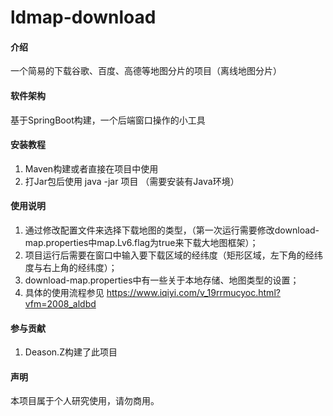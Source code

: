 # ldmap-download

#### 介绍
一个简易的下载谷歌、百度、高德等地图分片的项目（离线地图分片）

#### 软件架构
基于SpringBoot构建，一个后端窗口操作的小工具


#### 安装教程

1.  Maven构建或者直接在项目中使用
2. 打Jar包后使用 java -jar 项目 （需要安装有Java环境）

#### 使用说明

1.  通过修改配置文件来选择下载地图的类型，（第一次运行需要修改download-map.properties中map.Lv6.flag为true来下载大地图框架）；
2.  项目运行后需要在窗口中输入要下载区域的经纬度（矩形区域，左下角的经纬度与右上角的经纬度）；
3.  download-map.properties中有一些关于本地存储、地图类型的设置；
4.  具体的使用流程参见 https://www.iqiyi.com/v_19rrmucyoc.html?vfm=2008_aldbd


#### 参与贡献

1.  Deason.Z构建了此项目

#### 声明
本项目属于个人研究使用，请勿商用。
